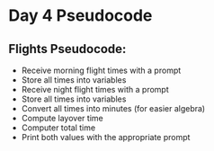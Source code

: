 # Day 4 Pseudocode


## Flights Pseudocode:
* Receive morning flight times with a prompt
* Store all times into variables
* Receive night flight times with a prompt
* Store all times into variables
* Convert all times into minutes (for easier algebra)
* Compute layover time
* Computer total time
* Print both values with the appropriate prompt
